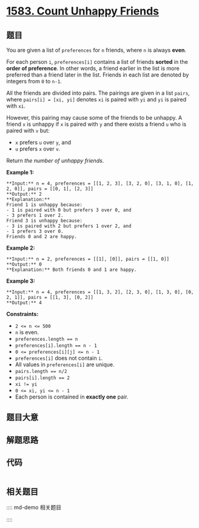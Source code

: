 # [1583. Count Unhappy Friends](https://leetcode.com/problems/count-unhappy-friends)

## 题目

You are given a list of `preferences` for `n` friends, where `n` is always
**even**.

For each person `i`, `preferences[i]` contains a list of friends  **sorted**
in the **order of preference**. In other words, a friend earlier in the list
is more preferred than a friend later in the list. Friends in each list are
denoted by integers from `0` to `n-1`.

All the friends are divided into pairs. The pairings are given in a list
`pairs`, where `pairs[i] = [xi, yi]` denotes `xi` is paired with `yi` and `yi`
is paired with `xi`.

However, this pairing may cause some of the friends to be unhappy. A friend
`x` is unhappy if `x` is paired with `y` and there exists a friend `u` who is
paired with `v` but:

  * `x` prefers `u` over `y`, and
  * `u` prefers `x` over `v`.

Return _the number of unhappy friends_.



**Example 1:**

    
    
    **Input:** n = 4, preferences = [[1, 2, 3], [3, 2, 0], [3, 1, 0], [1, 2, 0]], pairs = [[0, 1], [2, 3]]
    **Output:** 2
    **Explanation:**
    Friend 1 is unhappy because:
    - 1 is paired with 0 but prefers 3 over 0, and
    - 3 prefers 1 over 2.
    Friend 3 is unhappy because:
    - 3 is paired with 2 but prefers 1 over 2, and
    - 1 prefers 3 over 0.
    Friends 0 and 2 are happy.
    

**Example 2:**

    
    
    **Input:** n = 2, preferences = [[1], [0]], pairs = [[1, 0]]
    **Output:** 0
    **Explanation:** Both friends 0 and 1 are happy.
    

**Example 3:**

    
    
    **Input:** n = 4, preferences = [[1, 3, 2], [2, 3, 0], [1, 3, 0], [0, 2, 1]], pairs = [[1, 3], [0, 2]]
    **Output:** 4
    



**Constraints:**

  * `2 <= n <= 500`
  * `n` is even.
  * `preferences.length == n`
  * `preferences[i].length == n - 1`
  * `0 <= preferences[i][j] <= n - 1`
  * `preferences[i]` does not contain `i`.
  * All values in `preferences[i]` are unique.
  * `pairs.length == n/2`
  * `pairs[i].length == 2`
  * `xi != yi`
  * `0 <= xi, yi <= n - 1`
  * Each person is contained in **exactly one** pair.


## 题目大意

## 解题思路

## 代码

```javascript

```

## 相关题目

:::: md-demo 相关题目

::::
